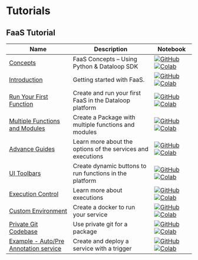 # Tutorials

## FaaS Tutorial
| Name | Description | Notebook |
| --- | --- | --- |
| <div>[Concepts](faas/concept/chapter.md)</div> | FaaS Concepts – Using Python & Dataloop SDK | [![GitHub](https://badgen.net/badge/icon/github?icon=github&label)](https://github.com/dataloop-ai/dtlpy-documentation/blob/main/tutorials/faas/concept/chapter.ipynb) [![Colab](https://colab.research.google.com/assets/colab-badge.svg)](https://colab.research.google.com/github/dataloop-ai/dtlpy-documentation/blob/main/tutorials/faas/concept/chapter.ipynb) |
| <div>[Introduction](faas/introduction/chapter.md)</div> | Getting started with FaaS. | [![GitHub](https://badgen.net/badge/icon/github?icon=github&label)](https://github.com/dataloop-ai/dtlpy-documentation/blob/main/tutorials/faas/introduction/chapter.ipynb) [![Colab](https://colab.research.google.com/assets/colab-badge.svg)](https://colab.research.google.com/github/dataloop-ai/dtlpy-documentation/blob/main/tutorials/faas/introduction/chapter.ipynb) |
| <div>[Run Your First Function](faas/single_function_rgb_to_gray/chapter.md)</div> | Create and run your first FaaS in the Dataloop platform | [![GitHub](https://badgen.net/badge/icon/github?icon=github&label)](https://github.com/dataloop-ai/dtlpy-documentation/blob/main/tutorials/faas/single_function_rgb_to_gray/chapter.ipynb) [![Colab](https://colab.research.google.com/assets/colab-badge.svg)](https://colab.research.google.com/github/dataloop-ai/dtlpy-documentation/blob/main/tutorials/faas/single_function_rgb_to_gray/chapter.ipynb) |
| <div>[Multiple Functions and Modules](faas/multiple_functions_and_modules/chapter.md)</div> | Create a Package with multiple functions and modules | [![GitHub](https://badgen.net/badge/icon/github?icon=github&label)](https://github.com/dataloop-ai/dtlpy-documentation/blob/main/tutorials/faas/multiple_functions_and_modules/chapter.ipynb) [![Colab](https://colab.research.google.com/assets/colab-badge.svg)](https://colab.research.google.com/github/dataloop-ai/dtlpy-documentation/blob/main/tutorials/faas/multiple_functions_and_modules/chapter.ipynb) |
| <div>[Advance Guides](faas/advance/chapter.md)</div> | Learn more about the options of the services and executions | [![GitHub](https://badgen.net/badge/icon/github?icon=github&label)](https://github.com/dataloop-ai/dtlpy-documentation/blob/main/tutorials/faas/advance/chapter.ipynb) [![Colab](https://colab.research.google.com/assets/colab-badge.svg)](https://colab.research.google.com/github/dataloop-ai/dtlpy-documentation/blob/main/tutorials/faas/advance/chapter.ipynb) |
| <div>[UI Toolbars](faas/ui_toolbars/chapter.md)</div> | Create dynamic buttons to run functions in the platform | [![GitHub](https://badgen.net/badge/icon/github?icon=github&label)](https://github.com/dataloop-ai/dtlpy-documentation/blob/main/tutorials/faas/ui_toolbars/chapter.ipynb) [![Colab](https://colab.research.google.com/assets/colab-badge.svg)](https://colab.research.google.com/github/dataloop-ai/dtlpy-documentation/blob/main/tutorials/faas/ui_toolbars/chapter.ipynb) |
| <div>[Execution Control](faas/execution_control/chapter.md)</div> | Learn more about executions | [![GitHub](https://badgen.net/badge/icon/github?icon=github&label)](https://github.com/dataloop-ai/dtlpy-documentation/blob/main/tutorials/faas/execution_control/chapter.ipynb) [![Colab](https://colab.research.google.com/assets/colab-badge.svg)](https://colab.research.google.com/github/dataloop-ai/dtlpy-documentation/blob/main/tutorials/faas/execution_control/chapter.ipynb) |
| <div>[Custom Environment](faas/custom_environment_using_docker/chapter.md)</div> | Create a docker to run your service | [![GitHub](https://badgen.net/badge/icon/github?icon=github&label)](https://github.com/dataloop-ai/dtlpy-documentation/blob/main/tutorials/faas/custom_environment_using_docker/chapter.ipynb) [![Colab](https://colab.research.google.com/assets/colab-badge.svg)](https://colab.research.google.com/github/dataloop-ai/dtlpy-documentation/blob/main/tutorials/faas/custom_environment_using_docker/chapter.ipynb) |
| <div>[Private Git Codebase](faas/private_git_codebase/chapter.md)</div> | Use private git for a package | [![GitHub](https://badgen.net/badge/icon/github?icon=github&label)](https://github.com/dataloop-ai/dtlpy-documentation/blob/main/tutorials/faas/private_git_codebase/chapter.ipynb) [![Colab](https://colab.research.google.com/assets/colab-badge.svg)](https://colab.research.google.com/github/dataloop-ai/dtlpy-documentation/blob/main/tutorials/faas/private_git_codebase/chapter.ipynb) |
| <div>[Example - Auto/Pre Annotation service](faas/auto_annotate/chapter.md)</div> | Create and deploy a service with a trigger | [![GitHub](https://badgen.net/badge/icon/github?icon=github&label)](https://github.com/dataloop-ai/dtlpy-documentation/blob/main/tutorials/faas/auto_annotate/chapter.ipynb) [![Colab](https://colab.research.google.com/assets/colab-badge.svg)](https://colab.research.google.com/github/dataloop-ai/dtlpy-documentation/blob/main/tutorials/faas/auto_annotate/chapter.ipynb) |